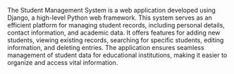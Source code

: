 The Student Management System is a web application developed using Django, a high-level Python web framework. This system serves as an efficient platform for managing student records, including personal details, contact information, and academic data. It offers features for adding new students, viewing existing records, searching for specific students, editing information, and deleting entries. The application ensures seamless management of student data for educational institutions, making it easier to organize and access vital information.

